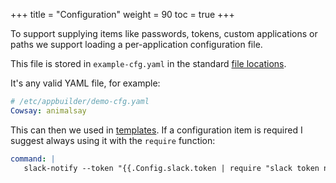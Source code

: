 +++
title = "Configuration"
weight = 90
toc = true
+++

To support supplying items like passwords, tokens, custom applications or paths we support loading a per-application configuration file.

This file is stored in `example-cfg.yaml` in the standard [file locations](../file-locations/).

It's any valid YAML file, for example:

```yaml
# /etc/appbuilder/demo-cfg.yaml
Cowsay: animalsay
```

This can then we used in [templates](../templating/). If a configuration item is required I suggest always using it with the `require` function:

```yaml
command: |
   slack-notify --token "{{.Config.slack.token | require "slack token not set" }}"
```
